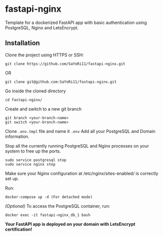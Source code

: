# fastapi-nginx
Template for a dockerized FastAPI app with basic authentication using PostgreSQL, Nginx and LetsEncrypt.


## Installation

Clone the project using HTTPS or SSH:
```
git clone https://github.com/SaYoRi11/fastapi-nginx.git
```
							 
 OR

```
git clone git@github.com:SaYoRi11/fastapi-nginx.git
```

Go inside the cloned directory
```
cd fastapi-nginx/
```

Create and switch to a new git branch
```
git branch <your-branch-name>
git switch <your-branch-name>
```
  
Clone `.env.tmpl` file and name it `.env`
Add all your PostgreSQL and Domain information.

Stop all the currently running PostgreSQL and Nginx processes on your system to free up the ports.
```
sudo service postgresql stop
sudo service nginx stop
```

Make sure your Nginx configuration at /etc/nginx/sites-enabled/ is correctly set up.

Run:
```
docker-compose up -d (For detached mode)
```

*(Optional)* To access the PostgreSQL container, run:   
```
docker exec -it fastapi-nginx_db_1 bash
```

**Your FastAPI app is deployed on your domain with LetsEncrypt certification!**
